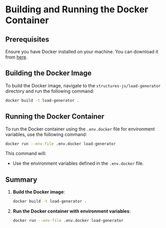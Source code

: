 # Building and Running the Docker Container

## Prerequisites

Ensure you have Docker installed on your machine. You can download it from [here](https://www.docker.com/products/docker-desktop).

## Building the Docker Image

To build the Docker image, navigate to the `structures-js/load-generator` directory and run the following command:

```sh
docker build -t load-generator .
```

## Running the Docker Container

To run the Docker container using the `.env.docker` file for environment variables, use the following command:

```sh
docker run --env-file .env.docker load-generator
```

This command will:

- Use the environment variables defined in the `.env.docker` file.

## Summary

1. **Build the Docker image**:
    ```sh
    docker build -t load-generator .
    ```

2. **Run the Docker container with environment variables**:
    ```sh
    docker run --env-file .env.docker load-generator
    ```
